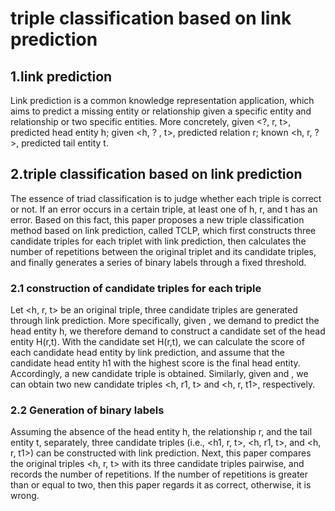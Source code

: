 # triple classification based on link prediction

## 1.link prediction
Link prediction is a common knowledge representation application, which aims to predict a missing entity or relationship given a specific entity and relationship or two specific entities. More concretely, given <?, r, t>, predicted head entity h; given <h, ? , t>, predicted relation r; known <h, r, ? >, predicted tail entity t. </br>
## 2.triple classification based on link prediction
The essence of triad classification is to judge whether each triple is correct or not. If an error occurs in a certain triple, at least one of h, r, and t has an error. Based on this fact, this paper proposes a new triple classification method based on link prediction, called TCLP, which first constructs three candidate triples for each triplet with link prediction, then calculates the number of repetitions between the original triplet and its candidate triples, and finally generates a series of binary labels through a fixed threshold.
### 2.1 construction of candidate triples for each triple
Let <h, r, t> be an original triple, three candidate triples are generated through link prediction. More specifically, given <?, r, t>, we demand to predict the head entity h, we therefore demand to construct a candidate set of the head entity H(r,t). With the candidate set H(r,t), we can calculate the score of each candidate head entity by link prediction, and assume that the candidate head entity h1 with the highest score is the final head entity. Accordingly, a new candidate triple <h1, r, t> is obtained. Similarly, given <h, ?, t> and <h, r, ?>, we can obtain two new candidate triples <h, r1, t> and <h, r, t1>, respectively.
### 2.2 Generation of binary labels
Assuming the absence of the head entity h, the relationship r, and the tail entity t, separately, three candidate triples (i.e., <h1, r, t>, <h, r1, t>, and <h, r, t1>) can be constructed with link prediction. Next, this paper compares the original triples <h, r, t> with its three candidate triples pairwise, and records the number of repetitions. If the number of repetitions is greater than or equal to two, then this paper regards it as correct, otherwise, it is wrong.
